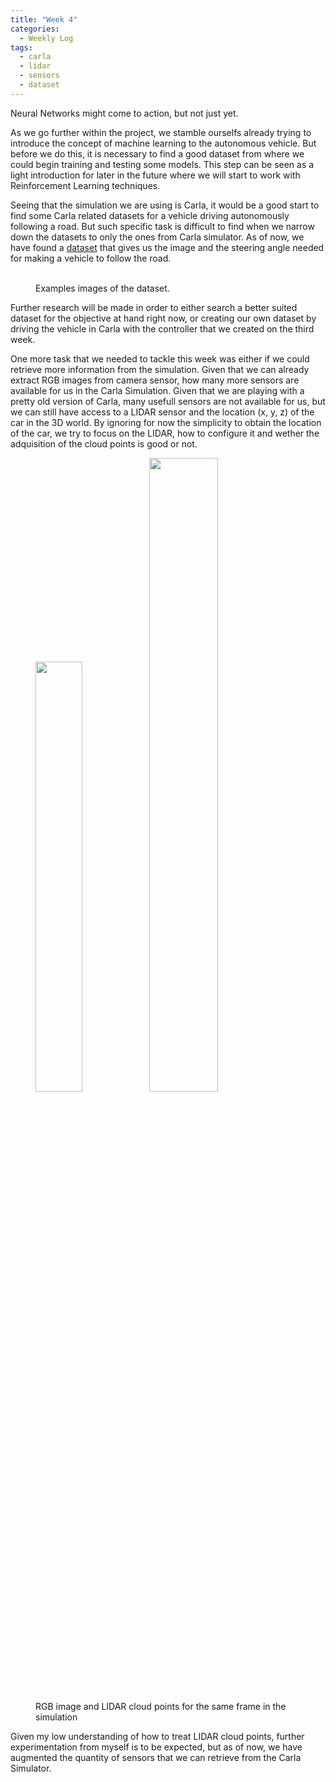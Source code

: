 ```yaml
---
title: "Week 4"
categories:
  - Weekly Log
tags:
  - carla
  - lidar
  - sensors
  - dataset
---
```


Neural Networks might come to action, but not just yet.

As we go further within the project, we stamble ourselfs already trying to introduce the concept of machine learning to the autonomous vehicle. But before we do this, it is necessary to find a good dataset from where we could begin training and testing some models. This step can be seen as a light introduction for later in the future where we will start to work with Reinforcement Learning techniques.

Seeing that the simulation we are using is Carla, it would be a good start to find some Carla related datasets for a vehicle driving autonomously following a road. But such specific task is difficult to find when we narrow down the datasets to only the ones from Carla simulator. As of now, we have found a [dataset](https://archive.org/details/comma-dataset) that gives us the image and the steering angle needed for making a vehicle to follow the road.

<figure class="half">
  <img src="{{ site.url }}{{ site.baseurl }}/assets/images/2406.jpg" alt="">
  <img src="{{ site.url }}{{ site.baseurl }}/assets/images/41121.jpg" alt="">
  <figcaption>Examples images of the dataset.</figcaption>
</figure>

Further research will be made in order to either search a better suited dataset for the objective at hand right now, or creating our own dataset by driving the vehicle in Carla with the controller that we created on the third week.

One more task that we needed to tackle this week was either if we could retrieve more information from the simulation. Given that we can already extract RGB images from camera sensor, how many more sensors are available for us in the Carla Simulation. Given that we are playing with a pretty old version of Carla, many usefull sensors are not available for us, but we can still have access to a LIDAR sensor and the location (x, y, z) of the car in the 3D world. By ignoring for now the simplicity to obtain the location of the car, we try to focus on the LIDAR, how to configure it and wether the adquisition of the cloud points is good or not.

<figure class="half">
  <img src="{{ site.url }}{{ site.baseurl }}/assets/images/rgb_lidar.png" alt="" style="width:42%">
  <img src="{{ site.url }}{{ site.baseurl }}/assets/images/lidar01.png" alt="" style="width:51%">
  <figcaption>RGB image and LIDAR cloud points for the same frame in the simulation</figcaption>
</figure>

Given my low understanding of how to treat LIDAR cloud points, further experimentation from myself is to be expected, but as of now, we have augmented the quantity of sensors that we can retrieve from the Carla Simulator.